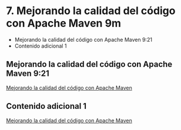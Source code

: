 # 7. Mejorando la calidad del código con Apache Maven 9m

* Mejorando la calidad del código con Apache Maven 9:21 
* Contenido adicional 1

## Mejorando la calidad del código con Apache Maven 9:21 

[Mejorando la calidad del código con Apache Maven](pdfs/6.4_Mejorando_la_calidad_del_código_con_Apache_Maven.pdf)

## Contenido adicional 1

[Mejorando la calidad del código con Apache Maven](pdfs/6.4_Mejorando_la_calidad_del_código_con_Apache_Maven.pdf)
